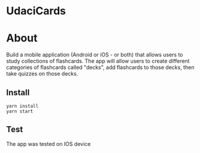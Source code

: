 # UdaciCards

# About

Build a mobile application (Android or iOS - or both) that allows users to study collections of flashcards. The app will allow users to create different categories of flashcards called "decks", add flashcards to those decks, then take quizzes on those decks.

## Install

~~~~
yarn install
yarn start
~~~~

## Test

The app was tested on IOS device
